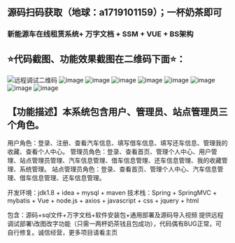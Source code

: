 ## 源码扫码获取（地球：a1719101159）；一杯奶茶即可
### 新能源车在线租赁系统+ 万字文档 + SSM + VUE + BS架构
## ⭐代码截图、功能效果截图在二维码下面⭐：
![远程调试二维码](https://github.com/user-attachments/assets/f8f28f63-284c-4fe4-a51a-5c55cc956d41)
![image](https://github.com/user-attachments/assets/dfe04890-8b0b-44f6-9a18-48578291725a)
![image](https://github.com/user-attachments/assets/1a6e5cd1-7c96-4174-86f8-1007fcdb7465)
![image](https://github.com/user-attachments/assets/253110f5-4621-4834-ba8d-685f4ef8e6d9)
![image](https://github.com/user-attachments/assets/fed278b4-b563-4d5d-a008-56d9eba2f537)
![image](https://github.com/user-attachments/assets/b7397caf-8518-4b27-9fb0-b5450ba8a320)
![image](https://github.com/user-attachments/assets/d741b00c-e11f-43ef-be1e-9e98df63c433)
![image](https://github.com/user-attachments/assets/0295325b-31a6-4246-aa68-12b9a4593d02)
![image](https://github.com/user-attachments/assets/1c0497dc-80c5-4777-8dca-9b8d62dbce30)

## 【功能描述】本系统包含用户、管理员、站点管理员三个角色。
用户角色：登录、注册、查看汽车信息、填写借车信息、填写还车信息、管理我的收藏、查看个人中心。
管理员角色：登录、查看首页、管理个人中心、用户管理、站点管理员管理、汽车信息管理、借车信息管理、还车信息管理、我的收藏管理、系统管理。
站点管理员角色：登录、查看首页、管理个人中心、汽车信息管理、借车信息管理、还车信息管理。

开发环境：jdk1.8 + idea + mysql + maven
技术栈：Spring + SpringMVC + mybatis + Vue + node.js + axios + javascript + css + jquery + html

包含：源码+sql文件+万字文档+软件安装包+通用部署及源码导入视频
提供远程调试部署\改图改字功能（只需一两杯奶茶钱且包成功），代码偶有BUG正常，可自行修复。诚信经营，更多项目请看主页
